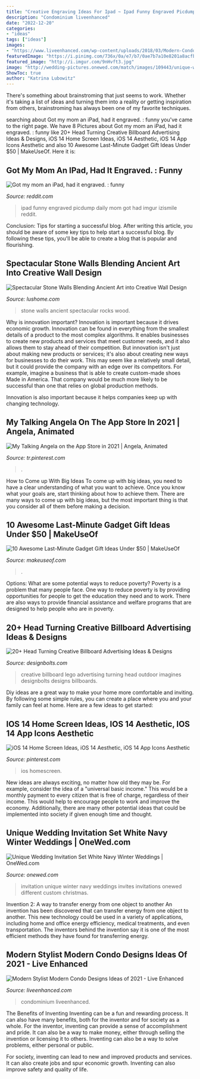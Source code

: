 ```yaml
---
title: "Creative Engraving Ideas For Ipad ~ Ipad Funny Engraved Picdump Daily Mom Got Had Imgur Izismile Reddit"
description: "Condominium liveenhanced"
date: "2022-12-20"
categories:
- "ideas"
tags: ["ideas"]
images:
- "https://www.liveenhanced.com/wp-content/uploads/2018/03/Modern-Condo-Design-Ideas-18.jpg"
featuredImage: "https://i.pinimg.com/736x/0a/e7/b7/0ae7b7a10e8201a8acfbf5053e0569ca.jpg"
featured_image: "http://i.imgur.com/9nHvft3.jpg"
image: "http://wedding-pictures.onewed.com/match/images/109443/unique-wedding-invitation-set-white-navy-winter-weddings.original.jpg?1379232983"
ShowToc: true
author: "Katrina Lubowitz"
---
```



There's something about brainstroming that just seems to work. Whether it's taking a list of ideas and turning them into a reality or getting inspiration from others, brainstroming has always been one of my favorite techniques.

	

		
searching about Got my mom an iPad, had it engraved. : funny you've came to the right page. We have 8 Pictures about Got my mom an iPad, had it engraved. : funny like 20+ Head Turning Creative Billboard Advertising Ideas &amp; Designs, iOS 14 Home Screen Ideas, iOS 14 Aesthetic, iOS 14 App Icons Aesthetic and also 10 Awesome Last-Minute Gadget Gift Ideas Under $50 | MakeUseOf. Here it is:
		
    
## Got My Mom An IPad, Had It Engraved. : Funny

<img loading=lazy src="http://i.imgur.com/9nHvft3.jpg" onerror="this.onerror=null;this.src='https://tse3.mm.bing.net/th?id=OIP.t37HP2rb28GjhsXWcT0m1wHaJ3&amp;pid=15.1';" alt="Got my mom an iPad, had it engraved. : funny">

_Source: reddit.com_

>ipad funny engraved picdump daily mom got had imgur izismile reddit. 

	

Conclusion: Tips for starting a successful blog.
After writing this article, you should be aware of some key tips to help start a successful blog. By following these tips, you'll be able to create a blog that is popular and flourishing.

    
## Spectacular Stone Walls Blending Ancient Art Into Creative Wall Design

<img loading=lazy src="https://www.lushome.com/wp-content/uploads/2015/09/stone-walls-natural-stone-wall-design-ideas-6.jpg" onerror="this.onerror=null;this.src='https://tse1.mm.bing.net/th?id=OIP.wrrGYba7BPXRl7tWMH2GDwHaFj&amp;pid=15.1';" alt="Spectacular Stone Walls Blending Ancient Art into Creative Wall Design">

_Source: lushome.com_

>stone walls ancient spectacular rocks wood. 

	

Why is innovation important?
Innovation is important because it drives economic growth. Innovation can be found in everything from the smallest details of a product to the most complex algorithms. It enables businesses to create new products and services that meet customer needs, and it also allows them to stay ahead of their competition.
But innovation isn't just about making new products or services; it's also about creating new ways for businesses to do their work. This may seem like a relatively small detail, but it could provide the company with an edge over its competitors. For example, imagine a business that is able to create custom-made shoes Made in America. That company would be much more likely to be successful than one that relies on global production methods.

Innovation is also important because it helps companies keep up with changing technology.

    
## ‎My Talking Angela On The App Store In 2021 | Angela, Animated

<img loading=lazy src="https://i.pinimg.com/736x/0a/e7/b7/0ae7b7a10e8201a8acfbf5053e0569ca.jpg" onerror="this.onerror=null;this.src='https://tse2.mm.bing.net/th?id=OIP.E0m3N2UgoLMLi3TxsTb8ewHaQC&amp;pid=15.1';" alt="‎My Talking Angela on the App Store in 2021 | Angela, Animated">

_Source: tr.pinterest.com_

>. 

	

How to Come up With Big Ideas
To come up with big ideas, you need to have a clear understanding of what you want to achieve. Once you know what your goals are, start thinking about how to achieve them. There are many ways to come up with big ideas, but the most important thing is that you consider all of them before making a decision.

    
## 10 Awesome Last-Minute Gadget Gift Ideas Under $50 | MakeUseOf

<img loading=lazy src="https://static1.makeuseofimages.com/wp-content/uploads/2015/11/gifts-under-fifty.jpg" onerror="this.onerror=null;this.src='https://tse3.mm.bing.net/th?id=OIP.xGIvO1kxleWBFz8S8nZ7uAHaDt&amp;pid=15.1';" alt="10 Awesome Last-Minute Gadget Gift Ideas Under $50 | MakeUseOf">

_Source: makeuseof.com_

>. 

	

Options: What are some potential ways to reduce poverty?
Poverty is a problem that many people face. One way to reduce poverty is by providing opportunities for people to get the education they need and to work. There are also ways to provide financial assistance and welfare programs that are designed to help people who are in poverty.

    
## 20+ Head Turning Creative Billboard Advertising Ideas &amp; Designs

<img loading=lazy src="https://www.designbolts.com/wp-content/uploads/2014/10/LEGO-Imagines.jpg" onerror="this.onerror=null;this.src='https://tse1.mm.bing.net/th?id=OIP.-aXkFYa3RGthvbsIEMLOrAHaKH&amp;pid=15.1';" alt="20+ Head Turning Creative Billboard Advertising Ideas &amp; Designs">

_Source: designbolts.com_

>creative billboard lego advertising turning head outdoor imagines designbolts designs billboards. 

	

Diy ideas are a great way to make your home more comfortable and inviting. By following some simple rules, you can create a place where you and your family can feel at home. Here are a few ideas to get started: 

    
## IOS 14 Home Screen Ideas, IOS 14 Aesthetic, IOS 14 App Icons Aesthetic

<img loading=lazy src="https://i.pinimg.com/736x/c6/6a/14/c66a14c0e5b915f0426e613bf964bfc9.jpg" onerror="this.onerror=null;this.src='https://tse1.mm.bing.net/th?id=OIP.zH6mVJYn68VNkdk6cMMFdQHaQB&amp;pid=15.1';" alt="iOS 14 Home Screen Ideas, iOS 14 Aesthetic, iOS 14 App Icons Aesthetic">

_Source: pinterest.com_

>ios homescreen. 

	

New ideas are always exciting, no matter how old they may be. For example, consider the idea of a "universal basic income." This would be a monthly payment to every citizen that is free of charge, regardless of their income. This would help to encourage people to work and improve the economy. Additionally, there are many other potential ideas that could be implemented into society if given enough time and thought.

    
## Unique Wedding Invitation Set White Navy Winter Weddings | OneWed.com

<img loading=lazy src="http://wedding-pictures.onewed.com/match/images/109443/unique-wedding-invitation-set-white-navy-winter-weddings.original.jpg?1379232983" onerror="this.onerror=null;this.src='https://tse1.mm.bing.net/th?id=OIP.FgbTms66ZHRuodt2C8e3_gHaFS&amp;pid=15.1';" alt="Unique Wedding Invitation Set White Navy Winter Weddings | OneWed.com">

_Source: onewed.com_

>invitation unique winter navy weddings invites invitations onewed different custom christmas. 

	

Invention 2: A way to transfer energy from one object to another
An invention has been discovered that can transfer energy from one object to another. This new technology could be used in a variety of applications, including home and office energy efficiency, medical treatments, and even transportation. The inventors behind the invention say it is one of the most efficient methods they have found for transferring energy.

    
## Modern Stylist Modern Condo Designs Ideas Of 2021 - Live Enhanced

<img loading=lazy src="https://www.liveenhanced.com/wp-content/uploads/2018/03/Modern-Condo-Design-Ideas-18.jpg" onerror="this.onerror=null;this.src='https://tse2.mm.bing.net/th?id=OIP.R59767X3dqdZX6JLDijgMAHaFG&amp;pid=15.1';" alt="Modern Stylist Modern Condo Designs Ideas of 2021 - Live Enhanced">

_Source: liveenhanced.com_

>condominium liveenhanced. 

	

The Benefits of Inventing
Inventing can be a fun and rewarding process. It can also have many benefits, both for the inventor and for society as a whole.
For the inventor, inventing can provide a sense of accomplishment and pride. It can also be a way to make money, either through selling the invention or licensing it to others. Inventing can also be a way to solve problems, either personal or public.

For society, inventing can lead to new and improved products and services. It can also create jobs and spur economic growth. Inventing can also improve safety and quality of life.


